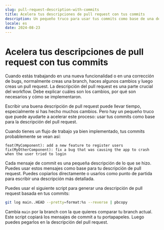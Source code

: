 ```yaml
---
slug: pull-request-description-with-commits
title: Acelera tus descripciones de pull request con tus commits
description: Un pequeño truco para usar tus commits como base de una descripción de pull request
locale: es
date: 2024-08-23
---
```


# Acelera tus descripciones de pull request con tus commits

Cuando estás trabajando en una nueva funcionalidad o en una corrección de bugs, normalmente creas una branch, haces algunos cambios y luego creas un pull request. La descripción del pull request es una parte crucial del workflow. Debe explicar cuáles son los cambios, por qué son necesarios y cómo se implementaron.

Escribir una buena descripción de pull request puede llevar tiempo, especialmente si has hecho muchos cambios. Pero hay un pequeño truco que puede ayudarte a acelerar este proceso: usar tus commits como base para la descripción del pull request.

Cuando tienes un flujo de trabajo ya bien implementado, tus commits probablemente se vean así:

```
feat(MyComponent): add a new feature to register users
fix(MyOtherComponent): fix a bug that was causing the app to crash when the user tried to login
```

Cada mensaje de commit es una pequeña descripción de lo que se hizo. Puedes usar estos mensajes como base para tu descripción de pull request. Puedes copiarlos directamente o usarlos como punto de partida para escribir una descripción más detallada.

Puedes usar el siguiente script para generar una descripción de pull request basada en tus commits:

```bash
git log main..HEAD --pretty=format:%s --reverse | pbcopy
```

Cambia `main` por la branch con la que quieres comparar tu branch actual. Este script copiará los mensajes de commit a tu portapapeles. Luego puedes pegarlos en la descripción del pull request.
